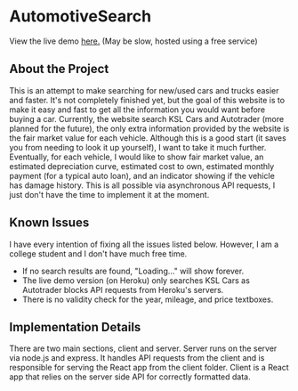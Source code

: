 # AutomotiveSearch

View the live demo [here.](https://multi-auto-search.herokuapp.com/) (May be slow, hosted using a free service)

## About the Project
This is an attempt to make searching for new/used cars and trucks easier and faster. It's not completely finished yet, but the goal of this website is to make it easy and fast to get all the information you would want before buying a car. Currently, the website search KSL Cars and Autotrader (more planned for the future), the only extra information provided by the website is the fair market value for each vehicle. Although this is a good start (it saves you from needing to look it up yourself), I want to take it much further. Eventually, for each vehicle, I would like to show fair market value, an estimated depreciation curve, estimated cost to own, estimated monthly payment (for a typical auto loan), and an indicator showing if the vehicle has damage history. This is all possible via asynchronous API requests, I just don't have the time to implement it at the moment.

## Known Issues
I have every intention of fixing all the issues listed below. However, I am a college student and I don't have much free time.
* If no search results are found, "Loading..." will show forever.
* The live demo version (on Heroku) only searches KSL Cars as Autotrader blocks API requests from Heroku's servers.
* There is no validity check for the year, mileage, and price textboxes.

## Implementation Details
There are two main sections, client and server. Server runs on the server via node.js and express. It handles API requests from the client and is responsible for serving the React app from the client folder. Client is a React app that relies on the server side API for correctly formatted data.
